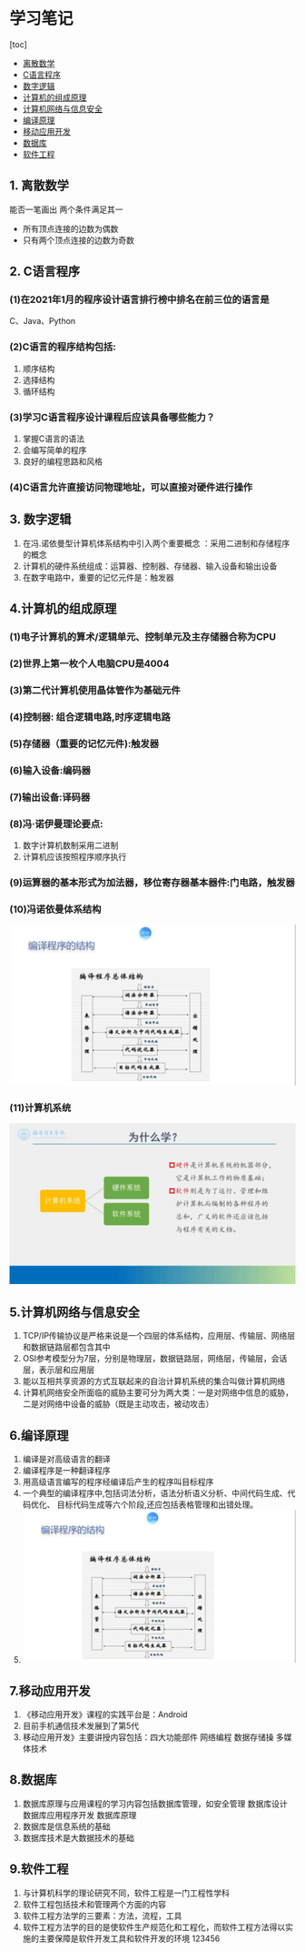 # 学习笔记
[toc]
- [离散数学](#离散数学)
- [C语言程序](#C语言程序)
- [数字逻辑](#数字逻辑)
- [计算机的组成原理](#计算机的组成原理)
- [计算机网络与信息安全 ](#计算机网络与信息安全)
- [编译原理](#编译原理)
- [移动应用开发](#移动应用开发)
- [数据库](#数据库)
- [软件工程](#软件工程)
## 1. 离散数学
能否一笔画出 两个条件满足其一
 - 所有顶点连接的边数为偶数
 - 只有两个顶点连接的边数为奇数

## 2. C语言程序
### (1)在2021年1月的程序设计语言排行榜中排名在前三位的语言是
C、Java、Python
### (2)C语言的程序结构包括:
1. 顺序结构 
2. 选择结构  
3. 循环结构
### (3)学习C语言程序设计课程后应该具备哪些能力？
1. 掌握C语言的语法 
2. 会编写简单的程序 
3. 良好的编程思路和风格
### (4)C语言允许直接访问物理地址，可以直接对硬件进行操作

## 3.	数字逻辑
1. 在冯.诺依曼型计算机体系结构中引入两个重要概念 ：采用二进制和存储程序的概念
2. 计算机的硬件系统组成：运算器、控制器、存储器、输入设备和输出设备
3. 在数字电路中，重要的记忆元件是：触发器
## 4.计算机的组成原理
### (1)电子计算机的算术/逻辑单元、控制单元及主存储器合称为CPU
### (2)世界上第一枚个人电脑CPU是4004
### (3)第二代计算机使用晶体管作为基础元件
### (4)控制器: 组合逻辑电路,时序逻辑电路
### (5)存储器（重要的记忆元件):触发器
### (6)输入设备:编码器
### (7)输出设备:译码器
### (8)冯·诺伊曼理论要点:
1. 数字计算机数制采用二进制
2. 计算机应该按照程序顺序执行
### (9)运算器的基本形式为加法器，移位寄存器基本器件:门电路，触发器
### (10)冯诺依曼体系结构
![冯诺依曼体系结构](https://github.com/tang0828/learning/blob/main/%E7%BC%96%E8%AF%91%E7%A8%8B%E5%BA%8F%E7%9A%84%E7%BB%93%E6%9E%84.jpg)
### (11)计算机系统
![计算机系统](https://github.com/tang0828/learning/blob/main/%E8%AE%A1%E7%AE%97%E6%9C%BA%E7%B3%BB%E7%BB%9F.jpg)
## 5.计算机网络与信息安全 
1. TCP/IP传输协议是严格来说是一个四层的体系结构，应用层、传输层、网络层和数据链路层都包含其中
2. OSI参考模型分为7层，分别是物理层，数据链路层，网络层，传输层，会话层，表示层和应用层
3. 能以互相共享资源的方式互联起来的自治计算机系统的集合叫做计算机网络
4. 计算机网络安全所面临的威胁主要可分为两大类：一是对网络中信息的威胁，二是对网络中设备的威胁（既是主动攻击，被动攻击）
## 6.编译原理
1. 编译是对高级语言的翻译
2. 编译程序是一种翻译程序
3. 用高级语言编写的程序经编译后产生的程序叫目标程序
4. 一个典型的编译程序中,包括词法分析，语法分析语义分析、中间代码生成、代码优化、 目标代码生成等六个阶段,还应包括表格管理和出错处理。
5. ![编译程序原理](https://github.com/tang0828/learning/blob/main/%E7%BC%96%E8%AF%91%E7%A8%8B%E5%BA%8F%E7%9A%84%E7%BB%93%E6%9E%84.jpg)
## 7.移动应用开发
1. 《移动应用开发》课程的实践平台是：Android
2. 目前手机通信技术发展到了第5代
3. 移动应用开发》主要讲授内容包括：四大功能部件 网络编程 数据存储操 多媒体技术
## 8.数据库
1. 数据库原理与应用课程的学习内容包括数据库管理，如安全管理 数据库设计 数据库应用程序开发 数据库原理
2. 数据库是信息系统的基础
3. 数据库技术是大数据技术的基础
## 9.软件工程
1. 与计算机科学的理论研究不同，软件工程是一门工程性学科
2. 软件工程包括技术和管理两个方面的内容
3. 软件工程方法学的三要素：方法，流程，工具
4. 软件工程方法学的目的是使软件生产规范化和工程化，而软件工程方法得以实施的主要保障是软件开发工具和软件开发的环境
123456


